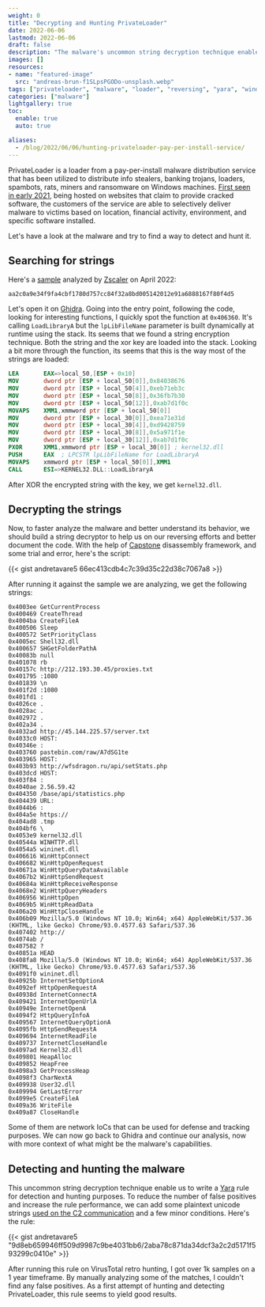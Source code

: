 ```yaml
---
weight: 0
title: "Decrypting and Hunting PrivateLoader"
date: 2022-06-06
lastmod: 2022-06-06
draft: false
description: "The malware's uncommon string decryption technique enable us to write a Yara rule for detection and hunting purposes."
images: []
resources:
- name: "featured-image"
  src: "andreas-brun-f1SLpsPGODo-unsplash.webp"
tags: ["privateloader", "malware", "loader", "reversing", "yara", "windows"]
categories: ["malware"]
lightgallery: true
toc:
  enable: true
  auto: true

aliases: 
  - /blog/2022/06/06/hunting-privateloader-pay-per-install-service/
---
```


PrivateLoader is a loader from a pay-per-install malware distribution service that has been utilized to distribute info stealers, banking trojans, loaders, spambots, rats, miners and ransomware on Windows machines. [First seen in early 2021](https://intel471.com/blog/privateloader-malware), being hosted on websites that claim to provide cracked software, the customers of the service are able to selectively deliver malware to victims based on location, financial activity, environment, and specific software installed.

Let's have a look at the malware and try to find a way to detect and hunt it.

## Searching for strings

Here's a [sample](https://tria.ge/220430-z8fbmaagb9) analyzed by [Zscaler](https://www.zscaler.com/blogs/security-research/peeking-privateloader) on April 2022: 

`aa2c0a9e34f9fa4cbf1780d757cc84f32a8bd005142012e91a6888167f80f4d5`

Let's open it on [Ghidra](https://ghidra-sre.org/). Going into the entry point, following the code, looking for interesting functions, I quickly spot the function at `0x406360`. It's calling `LoadLibraryA` but the `lpLibFileName` parameter is built dynamically at runtime using the stack. Its seems that we found a string encryption technique. Both the string and the xor key are loaded into the stack. Looking a bit more through the function, its seems that this is the way most of the strings are loaded:

```nasm
LEA       EAX=>local_50,[ESP + 0x10]
MOV       dword ptr [ESP + local_50[0]],0x84038676
MOV       dword ptr [ESP + local_50[4]],0xeb71eb3c
MOV       dword ptr [ESP + local_50[8]],0x36fb7b30
MOV       dword ptr [ESP + local_50[12]],0xab7d1f0c
MOVAPS    XMM1,xmmword ptr [ESP + local_50[0]]
MOV       dword ptr [ESP + local_30[0]],0xea71e31d
MOV       dword ptr [ESP + local_30[4]],0xd9428759
MOV       dword ptr [ESP + local_30[8]],0x5a971f1e
MOV       dword ptr [ESP + local_30[12]],0xab7d1f0c
PXOR      XMM1,xmmword ptr [ESP + local_30[0]] ; kernel32.dll
PUSH      EAX  ; LPCSTR lpLibFileName for LoadLibraryA
MOVAPS    xmmword ptr [ESP + local_50[0]],XMM1
CALL      ESI=>KERNEL32.DLL::LoadLibraryA
```

After XOR the encrypted string with the key, we get `kernel32.dll`.

## Decrypting the strings

Now, to faster analyze the malware and better understand its behavior, we should build a string decryptor to help us on our reversing efforts and better document the code. With the help of [Capstone](https://www.capstone-engine.org/) disassembly framework, and some trial and error, here's the script:

{{< gist andretavare5 66ec413cdb4c7c39d35c22d38c7067a8 >}}

After running it against the sample we are analyzing, we get the following strings:

```
0x4003ee GetCurrentProcess
0x400469 CreateThread
0x4004ba CreateFileA
0x400506 Sleep
0x400572 SetPriorityClass
0x4005ec Shell32.dll
0x400657 SHGetFolderPathA
0x40083b null
0x401078 rb
0x40157c http://212.193.30.45/proxies.txt
0x401795 :1080
0x401839 \n
0x401f2d :1080
0x401fd1 :
0x4026ce .
0x4028ac .
0x402972 .
0x402a34 .
0x4032ad http://45.144.225.57/server.txt
0x4033c0 HOST:
0x40346e :
0x403760 pastebin.com/raw/A7dSG1te
0x403965 HOST:
0x403b93 http://wfsdragon.ru/api/setStats.php
0x403dcd HOST:
0x403f84 :
0x4040ae 2.56.59.42
0x404350 /base/api/statistics.php
0x404439 URL:
0x4044b6 :
0x404a5e https://
0x404ad8 .tmp
0x404bf6 \
0x4053e9 kernel32.dll
0x40544a WINHTTP.dll
0x4054a5 wininet.dll
0x406616 WinHttpConnect
0x406682 WinHttpOpenRequest
0x40671a WinHttpQueryDataAvailable
0x4067b2 WinHttpSendRequest
0x40684a WinHttpReceiveResponse
0x4068e2 WinHttpQueryHeaders
0x406956 WinHttpOpen
0x4069b5 WinHttpReadData
0x406a20 WinHttpCloseHandle
0x406b09 Mozilla/5.0 (Windows NT 10.0; Win64; x64) AppleWebKit/537.36 (KHTML, like Gecko) Chrome/93.0.4577.63 Safari/537.36
0x407402 http://
0x4074ab /
0x407582 ?
0x40851a HEAD
0x408fa8 Mozilla/5.0 (Windows NT 10.0; Win64; x64) AppleWebKit/537.36 (KHTML, like Gecko) Chrome/93.0.4577.63 Safari/537.36
0x4091f0 wininet.dll
0x40925b InternetSetOptionA
0x4092ef HttpOpenRequestA
0x40938d InternetConnectA
0x409421 InternetOpenUrlA
0x40949e InternetOpenA
0x4094f2 HttpQueryInfoA
0x409567 InternetQueryOptionA
0x4095fb HttpSendRequestA
0x409694 InternetReadFile
0x409737 InternetCloseHandle
0x4097ad Kernel32.dll
0x409801 HeapAlloc
0x409852 HeapFree
0x4098a3 GetProcessHeap
0x4098f3 CharNextA
0x409938 User32.dll
0x409994 GetLastError
0x4099e5 CreateFileA
0x409a36 WriteFile
0x409a87 CloseHandle
``` 

Some of them are network IoCs that can be used for defense and tracking purposes. We can now go back to Ghidra and continue our analysis, now with more context of what might be the malware's capabilities.

## Detecting and hunting the malware

This uncommon string decryption technique enable us to write a [Yara](https://github.com/VirusTotal/yara) rule for detection and hunting purposes. To reduce the number of false positives and increase the rule performance, we can add some plaintext unicode strings [used on the C2 communication](https://www.zscaler.com/blogs/security-research/peeking-privateloader) and a few minor conditions. Here's the rule: 

{{< gist andretavare5 "9d8eb659946ff509d9987c9be4031bb6/2aba78c871da34dcf3a2c2d5171f593299c0410e" >}}

After running this rule on VirusTotal retro hunting, I got over 1k samples on a 1 year timeframe. By manually analyzing some of the matches, I couldn't find any false positives. As a first attempt of hunting and detecting PrivateLoader, this rule seems to yield good results.

